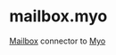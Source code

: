 mailbox.myo
===========

[Mailbox](http://www.mailboxapp.com/) connector to [Myo](https://www.thalmic.com/en/myo/) 
